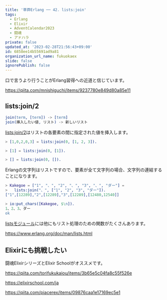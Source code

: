 ```yaml
---
title: '草莽Erlang ── 42. lists:join'
tags:
  - Erlang
  - Elixir
  - AdventCalendar2023
  - 闘魂
  - アドハラ
private: false
updated_at: '2023-02-28T21:56:43+09:00'
id: 6858ee14b55691ad9a81
organization_url_name: fukuokaex
slide: false
ignorePublish: false
---
```

口で言うより行うことがErlang習得への近道と信じています。

https://qiita.com/mnishiguchi/items/9237780e849d80a85e11

## lists:join/2

```erlang
join(term, [term]) -> [term]
join(挿入したい値, リスト) -> 新しいリスト
```

[lists:join/2](https://www.erlang.org/doc/man/lists.html#join-2)はリストの各要素の間に指定された値を挿入します。

```erlang
> [1,0,2,0,3] = lists:join(0, [1, 2, 3]).

> [1] = lists:join(0, [1]).

> [] = lists:join(0, []).
```

Erlangの文字列はリストですので、要素が全て文字列の場合、文字列の連結することになります。

```erlang
> Kakegoe = ["1", "、", "2", "、", "3", "、", "ダー"] =
>   lists:join("、", ["1", "2", "3", "ダー"]).
["1",[12289],"2",[12289],"3",[12289],[12480,12540]]

> io:put_chars([Kakegoe, $\n]).
1、2、3、ダー
ok
```

[listsモジュール](https://www.erlang.org/doc/man/lists.html)には他にもリスト処理のための関数がたくさんあります。

https://www.erlang.org/doc/man/lists.html

## Elixirにも挑戦したい

闘魂ElixirシリーズとElixir Schoolがオススメです。

https://qiita.com/torifukukaiou/items/3b65e5c04fa8c55f526e

https://elixirschool.com/ja

https://qiita.com/piacerex/items/09876caa1e17169ec5e1
